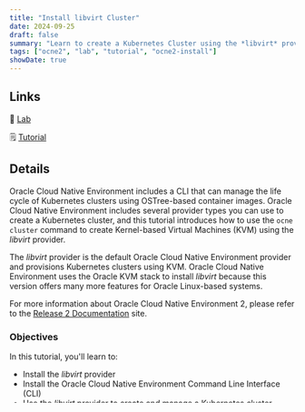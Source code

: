 ```yaml
---
title: "Install libvirt Cluster"
date: 2024-09-25
draft: false
summary: "Learn to create a Kubernetes Cluster using the *libvirt* provider with the Oracle Cloud Native Environment CLI."
tags: ["ocne2", "lab", "tutorial", "ocne2-install"]
showDate: true
---
```


## Links

:crescent_moon: [Lab](https://luna.oracle.com/lab/6c3fbf57-8bae-4247-9b09-360b1a513871)

:spiral_notepad: [Tutorial](https://docs.oracle.com/en/learn/ocne2-install-libvirt)

## Details

Oracle Cloud Native Environment includes a CLI that can manage the life cycle of Kubernetes clusters using OSTree-based container images. Oracle Cloud Native Environment includes several provider types you can use to create a Kubernetes cluster, and this tutorial introduces how to use the `ocne cluster` command to create Kernel-based Virtual Machines (KVM) using the *libvirt* provider.

The *libvirt* provider is the default Oracle Cloud Native Environment provider and provisions Kubernetes clusters using KVM. Oracle Cloud Native Environment uses the Oracle KVM stack to install *libvirt* because this version offers many more features for Oracle Linux-based systems.

For more information about Oracle Cloud Native Environment 2, please refer to the [Release 2 Documentation](https://docs.oracle.com/en/operating-systems/olcne/) site.

### Objectives

In this tutorial, you'll learn to:

- Install the *libvirt* provider
- Install the Oracle Cloud Native Environment Command Line Interface (CLI)
- Use the *libvirt* provider to create and manage a Kubernetes cluster

### Prerequisites

- Minimum of one Oracle Linux instance

- Each system should have Oracle Linux installed and configured with:

   - An Oracle user account (used during the installation) with sudo access
   - Key-based SSH, also known as password-less SSH, between the hosts